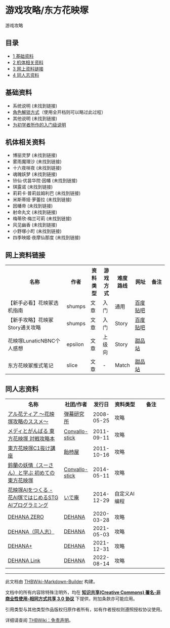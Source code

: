 # 游戏攻略/东方花映塚

<!-- source html: G:\repos\THBWiki-Markdown-Builder\THBWikiMarkdown\Temp\main\c\c1\ns0%3A%E6%B8%B8%E6%88%8F%E6%94%BB%E7%95%A5%2F%E4%B8%9C%E6%96%B9%E8%8A%B1%E6%98%A0%E5%A1%9A.html -->

游戏攻略


## 目录

- [1 基础资料](#基础资料)
- [2 机体相关资料](#机体相关资料)
- [3 网上资料链接](#网上资料链接)
- [4 同人志资料](#同人志资料)





## 基础资料
- 系统说明 (未找到链接)
- [角色解锁方式](./东方花映塚-角色解锁.md)（使用全开档则可以略过此过程）
- 其他说明 (未找到链接)
- [为初学者所作的入门级说明](./游戏攻略-东方花映塚术语.md)


## 机体相关资料
- 博丽灵梦 (未找到链接)
- 雾雨魔理沙 (未找到链接)
- 十六夜咲夜 (未找到链接)
- 魂魄妖梦 (未找到链接)
- 铃仙·优昙华院·因幡 (未找到链接)
- 琪露诺 (未找到链接)
- 莉莉卡·普莉兹姆利巴 (未找到链接)
- 米斯蒂娅·萝蕾拉 (未找到链接)
- 因幡帝 (未找到链接)
- 射命丸文 (未找到链接)
- 梅蒂欣·梅兰可莉 (未找到链接)
- 风见幽香 (未找到链接)
- 小野塚小町 (未找到链接)
- 四季映姬·夜摩仙那度 (未找到链接)


## 网上资料链接

<table>

<tbody><tr>
<th style="width: 40%">名称
</th>
<th style="width: 11%">作者
</th>
<th style="width: 8%">资料类型
</th>
<th style="width: 8%">游戏方式
</th>
<th style="width: 11%">难度路线
</th>
<th style="width: 11%">网址
</th>
<th style="width: 11%">备注
</th></tr>
<tr>
<td>【新手必看】花映冢选机指南</td>
<td>shumps</td>
<td>文章</td>
<td>入门</td>
<td>通用</td>
<td><a rel="nofollow" class="external text" href="http://tieba.baidu.com/p/3514134432">百度贴吧</a></td>
<td>
</td></tr>
<tr>
<td>【新手攻略】花映冢Story通关攻略</td>
<td>shumps</td>
<td>文章</td>
<td>入门</td>
<td>Story</td>
<td><a rel="nofollow" class="external text" href="http://tieba.baidu.com/p/3549681768">百度贴吧</a></td>
<td>
</td></tr>
<tr>
<td>花映塚LunaticNBNC个人感想</td>
<td>epsilon</td>
<td>文章</td>
<td>上级向</td>
<td>Story</td>
<td><a rel="nofollow" class="external text" href="https://www.isndes.com/ms?t=376">甜品站</a></td>
<td>
</td></tr>
<tr>
<td>东方花映冢推式笔记</td>
<td>slice</td>
<td>文章</td>
<td>-</td>
<td>Match</td>
<td><a rel="nofollow" class="external text" href="https://www.isndes.com/ms?t=541">甜品站</a></td>
<td>
</td></tr></tbody></table>



## 同人志资料

<table>

<tbody><tr>
<th style="width: 40%">名称
</th>
<th style="width: 11%">社团/作者
</th>
<th style="width: 10%">发行日
</th>
<th style="width: 19%">资料类型
</th>
<th style="width: 20%">备注
</th></tr>
<tr>
<td><a href="/index.php?title=%E3%82%A2%E3%83%AB%E8%8A%B1%E3%83%86%E3%82%A3%E3%82%A2_%EF%BD%9E%E8%8A%B1%E6%98%A0%E5%A1%9A%E6%94%BB%E7%95%A5%E3%81%AE%E3%82%B9%E3%82%B9%E3%83%A1%EF%BD%9E&amp;action=edit&amp;redlink=1" class="new" title="アル花ティア ～花映塚攻略のススメ～（页面不存在）">アル花ティア ～花映塚攻略のススメ～</a></td>
<td><a href="/index.php?title=%E5%BC%BE%E5%B9%95%E7%A0%94%E7%A9%B6%E6%89%80&amp;action=edit&amp;redlink=1" class="new" title="弾幕研究所（页面不存在）">弾幕研究所</a></td>
<td>2008-05-25</td>
<td>攻略
</td></tr>
<tr>
<td><a href="/index.php?title=%E3%83%A1%E3%83%87%E3%82%A3%E3%81%A8%E3%81%8C%E3%82%93%E3%81%B0%E3%82%8B_%E6%9D%B1%E6%96%B9%E8%8A%B1%E6%98%A0%E5%A1%9A_%E5%AF%BE%E6%88%A6%E6%94%BB%E7%95%A5%E6%9C%AC&amp;action=edit&amp;redlink=1" class="new" title="メディとがんばる 東方花映塚 対戦攻略本（页面不存在）">メディとがんばる 東方花映塚 対戦攻略本</a></td>
<td><a href="/index.php?title=Convallo-stick&amp;action=edit&amp;redlink=1" class="new" title="Convallo-stick（页面不存在）">Convallo-stick</a></td>
<td>2011-09-11</td>
<td>攻略
</td></tr>
<tr>
<td><a href="/index.php?title=%E6%9D%B1%E6%96%B9%E8%8A%B1%E6%98%A0%E5%A1%9AC1%E6%8A%9C%E3%81%91%E8%AC%9B%E5%BA%A7&amp;action=edit&amp;redlink=1" class="new" title="東方花映塚C1抜け講座（页面不存在）">東方花映塚C1抜け講座</a></td>
<td><a href="/index.php?title=%E9%A3%B4%E6%9D%AE%E5%B1%8B&amp;action=edit&amp;redlink=1" class="new" title="飴杮屋（页面不存在）">飴杮屋</a></td>
<td>2011-10-16</td>
<td>攻略
</td></tr>
<tr>
<td><a href="/index.php?title=%E9%88%B4%E8%98%AD%E3%81%AE%E5%A6%96%E6%83%85%EF%BC%88%E3%82%B9%E3%83%BC%E3%81%95%E3%82%93%EF%BC%89%E3%81%A8%E5%AD%A6%E3%81%B6_%E5%88%9D%E3%82%81%E3%81%A6%E3%81%AE%E6%9D%B1%E6%96%B9%E8%8A%B1%E6%98%A0%E5%A1%9A&amp;action=edit&amp;redlink=1" class="new" title="鈴蘭の妖情（スーさん）と学ぶ 初めての東方花映塚（页面不存在）">鈴蘭の妖情（スーさん）と学ぶ 初めての東方花映塚</a></td>
<td><a href="/index.php?title=Convallo-stick&amp;action=edit&amp;redlink=1" class="new" title="Convallo-stick（页面不存在）">Convallo-stick</a></td>
<td>2014-05-11</td>
<td>攻略
</td></tr>
<tr>
<td><a href="./花映塚AIをつくる_-_花AI塚ではじめるSTG_AIプログラミング.md" title="花映塚AIをつくる - 花AI塚ではじめるSTG AIプログラミング">花映塚AIをつくる - 花AI塚ではじめるSTG AIプログラミング</a></td>
<td><a href="./いで庵.md" title="いで庵">いで庵</a></td>
<td>2014-12-29</td>
<td>自定义AI编程
</td></tr>
<tr>
<td><a href="./DEHANA_ZERO.md" title="DEHANA ZERO">DEHANA ZERO</a></td>
<td><a href="./DEHANA.md" title="DEHANA">DEHANA</a></td>
<td>2020-03-28</td>
<td>攻略
</td></tr>
<tr>
<td><a href="./DEHANA（同人志）.md" title="DEHANA（同人志）">DEHANA（同人志）</a></td>
<td><a href="./DEHANA.md" title="DEHANA">DEHANA</a></td>
<td>2021-05-03</td>
<td>攻略
</td></tr>
<tr>
<td><a href="./DEHANA+.md" title="DEHANA+">DEHANA+</a></td>
<td><a href="./DEHANA.md" title="DEHANA">DEHANA</a></td>
<td>2021-12-31</td>
<td>攻略
</td></tr>
<tr>
<td><a href="./DEHANA_Link.md" title="DEHANA Link">DEHANA Link</a></td>
<td><a href="./DEHANA.md" title="DEHANA">DEHANA</a></td>
<td>2022-08-14</td>
<td>攻略
</td></tr></tbody></table>






---

此文档由 [THBWiki-Markdown-Builder](https://github.com/Delsin-Yu/THBWiki-Markdown-Builder) 构建。

文档中的所有内容除特殊注明外，均在 [**知识共享(Creative Commons) 署名-非商业性使用-相同方式共享 3.0 协议**](https://creativecommons.org/licenses/by-sa/3.0/deed.zh-hans) 下提供，附加条款亦可能应用。

引用类型与其他类型作品版权归原作者所有，如有作者授权则遵照授权协议使用。

详细请查阅 [THBWiki：免责声明](https://thbwiki.cc/THBWiki:%E5%85%8D%E8%B4%A3%E5%A3%B0%E6%98%8E)。

